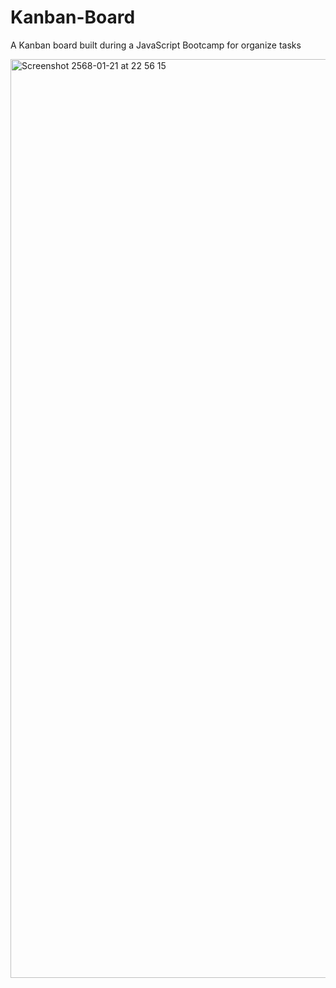 # Kanban-Board
A Kanban board built during a JavaScript Bootcamp for organize tasks

<img width="1470" alt="Screenshot 2568-01-21 at 22 56 15" src="https://github.com/user-attachments/assets/faa73296-513f-4b2a-9c56-03dac5413449" />
